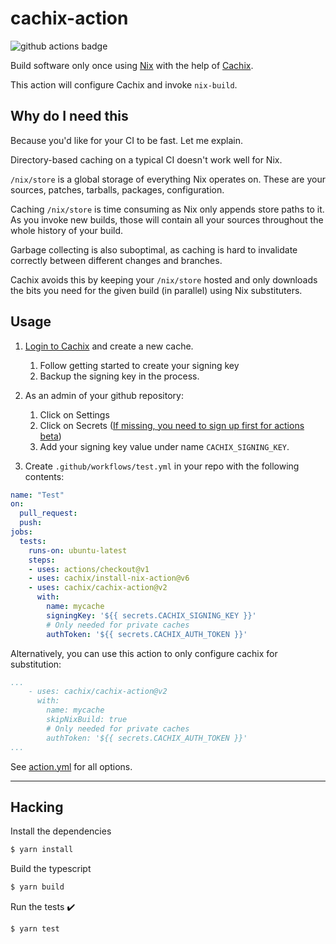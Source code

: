 # cachix-action

![github actions badge](https://github.com/cachix/cachix-action/workflows/cachix-action%20test/badge.svg)

Build software only once using [Nix](https://nixos.org/nix/) with the help of [Cachix](https://cachix.org).

This action will configure Cachix and invoke `nix-build`.

## Why do I need this

Because you'd like for your CI to be fast. Let me explain.

Directory-based caching on a typical CI doesn't work well for Nix.

`/nix/store` is a global storage of everything Nix operates on. These are
your sources, patches, tarballs, packages, configuration.

Caching `/nix/store` is time consuming as Nix only appends store paths to it.
As you invoke new builds, those will contain all your sources throughout the whole history of your build.

Garbage collecting is also suboptimal, as caching is hard to invalidate correctly
between different changes and branches.

Cachix avoids this by keeping your `/nix/store` hosted and only downloads the bits you
need for the given build (in parallel) using Nix substituters.

## Usage

1. [Login to Cachix](https://cachix.org/api/v1/login) and create a new cache.
    1. Follow getting started to create your signing key
    2. Backup the signing key in the process.

2. As an admin of your github repository:
    1. Click on Settings
    2. Click on Secrets ([If missing, you need to sign up first for actions beta](https://github.com/features/actions))
    3. Add your signing key value under name `CACHIX_SIGNING_KEY`.

3. Create `.github/workflows/test.yml` in your repo with the following contents:

```yaml
name: "Test"
on:
  pull_request:
  push:
jobs:
  tests:
    runs-on: ubuntu-latest
    steps:
    - uses: actions/checkout@v1
    - uses: cachix/install-nix-action@v6
    - uses: cachix/cachix-action@v2
      with:
        name: mycache
        signingKey: '${{ secrets.CACHIX_SIGNING_KEY }}'
        # Only needed for private caches
        authToken: '${{ secrets.CACHIX_AUTH_TOKEN }}'
```

Alternatively, you can use this action to only configure cachix for substitution:

```yaml
...
    - uses: cachix/cachix-action@v2
      with:
        name: mycache
        skipNixBuild: true
        # Only needed for private caches
        authToken: '${{ secrets.CACHIX_AUTH_TOKEN }}'
...
```

See [action.yml](action.yml) for all options.

---

## Hacking

Install the dependencies  
```bash
$ yarn install
```

Build the typescript
```bash
$ yarn build
```

Run the tests :heavy_check_mark:  
```bash
$ yarn test
```
